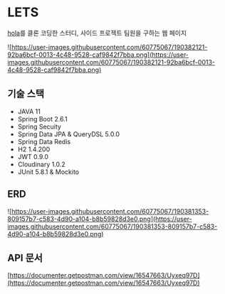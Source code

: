 # LETS

[hola](https://holaworld.io/)를 클론 코딩한 스터디, 사이드 프로젝트 팀원을 구하는 웹 페이지

![https://user-images.githubusercontent.com/60775067/190382121-92ba6bcf-0013-4c48-9528-caf9842f7bba.png](https://user-images.githubusercontent.com/60775067/190382121-92ba6bcf-0013-4c48-9528-caf9842f7bba.png)

## 기술 스택

- JAVA 11
- Spring Boot 2.6.1
- Spring Secuity
- Spring Data JPA & QueryDSL 5.0.0
- Spring Data Redis
- H2 1.4.200
- JWT 0.9.0
- Cloudinary 1.0.2
- JUnit 5.8.1 & Mockito

## ERD

![https://user-images.githubusercontent.com/60775067/190381353-809157b7-c583-4d90-a104-b8b59828d3e0.png](https://user-images.githubusercontent.com/60775067/190381353-809157b7-c583-4d90-a104-b8b59828d3e0.png)

## API 문서

[https://documenter.getpostman.com/view/16547663/Uyxeq97D](https://documenter.getpostman.com/view/16547663/Uyxeq97D)
